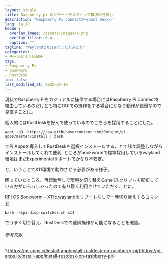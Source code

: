 ```yaml
---
layout: single
title: Raspberry pi のリモートデスクトップ環境の見直し
description: "Raspberry Pi ConnectからRust Deskへ"
lang: ja_JP
header:
  overlay_image: /assets/images/x.png
  overlay_filter: 0.4
  caption: ""
tagline: "WaylandとX11を行ったり来たり"
categories: 
- チャンピオン記録帳
tags:
- Raspberry Pi
- bookworm 
- RustDesk
toc: false
last_modified_at: 2025-03-10
---
```


現状でRaspberry Piをカジュアルに操作する場合にはRaspberry Pi Connectを経由しているのだけども特にGUIでの操作をする場合にかなり動作が緩慢なので見直すことに。  
  
個人的にはRustDeskを好んで使っているのでこちらを採用することにした。  


```
wget -qO- https://raw.githubusercontent.com/Botspot/pi-apps/master/install | bash
```

でPi Appsを導入してRustDeskを選択インストールすることで諸々調整しながらインストールしてくれて便利.
ところがbookwormで標準採用しているwayland環境はまだExperimentalサポートでかなり不安定。  
  
と、いうことでX11環境で動作させる必要がある様子。  
  
困っていたところ、再起動無しで環境を切り替えるshellスクリプトを配布している方がいらっしゃったので有り難く利用させていただくことに。  

[RPI OS Bookworm – X11とwaylandをリブートなしで一発切り替えするコマンド](https://yagiful.com/blog/raspi-bookworm-switch/)

```
bash raspi-disp-switcher.sh x11
```
でうまく切り替え、RustDeskでの遠隔操作が可能になることを確認。  


###### 参考文献
1.[https://pi-apps.io/install-app/install-rustdesk-on-raspberry-pi/](https://pi-apps.io/install-app/install-rustdesk-on-raspberry-pi/)